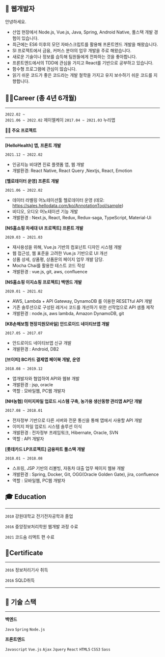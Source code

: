 ## 👋 웹개발자 

안녕하세요.

- 산업 현장에서 Node.js, Vue.js, Java, Spring, Android Native, 풀스택 개발 경험이 있습니다.
- 최근에는 ES6 이후의 모던 자바스크립트를 활용해 프론트엔드 개발을 해왔습니다.
- SI 프로젝트에서 금융, 커머스 분야의 업무 개발을 주로 해왔습니다.
- 새로운 기술이나 정보를 습득해 팀원들에게 전파하는 것을 좋아합니다.
- 프론트엔드에서의 TDD에 관심을 가지고 React를 기반으로 공부하고 있습니다.
- 함수형 프로그램에 관심이 많습니다.
- 읽기 쉬운 코드가 좋은 코드라는 개발 철학을 가지고 유지 보수하기 쉬운 코드를 지향합니다.

## 👩‍💻Career (총 4년 6개월)

---
`2022.02 ~ `  
`2021.06 ~ 2022.02`  제이엘케이
`2017.04 ~ 2021.03`  누리앱

**👩‍💻 주요 프로젝트**

---
**[HelloHealth] 앱, 프론트 개발**

`2021.12 ~ 2022.02`

- 인공지능 비대면 진료 플랫폼 앱, 웹 개발
- 개발환경: React Native, React Query ,Nextjs, React, Emotion

**[헬로데이터 운영] 프론트 개발**

`2021.06 ~ 2022.02`

- 데이터 라벨링 어노테이션툴 헬로데이터 운영 (데모: https://sales.hellodata.com/ko/AnnotationTool/sample)
- 비디오, 오디오 어노테이션 기능 개발
- 개발환경 : Next.js, React, Redux, Redux-saga, TypeScript, Material-Ui

**[NS홈쇼핑 차세대 UI 프로젝트] 프론트 개발**

`2020.03 ~ 2021.03`

- 재사용성을 위해, Vue.js 기반의 컴포넌트 디자인 시스템 개발
- 웹 접근성, 웹 표준을 고려한 Vue.js 기반으로 UI 개선
- 상품 상세, 상품평, 상품문의 페이지 업무 개발 담당.
- Mocha Chai를 활용한 테스트 코드 작성
- 개발환경 : vue.js, git, aws, confluence

**[NS홈쇼핑 이지쇼핑 프로젝트] 백엔드 개발**

`2020.01 ~ 2021.02` 

- AWS, Lambda + API Gateway, DynamoDB 를 이용한 RESETful API 개발
- 기존 솔루션으로 구성된 레거시 코드를 개선하기 위한 선작업으로 API 샘플 제작
- 개발환경 : node.js, aws lambda, Amazon DynamoDB, git

**[KB손해보험 현장지원모바일] 안드로이드 네이티브앱 개발**

`2017.05 ~ 2017.07` 

- 안드로이드 네이티브앱 신규 개발
- 개발환경 : Android, DB2

**[브이피] BC카드 결제앱 페이북 개발, 운영**

`2018.08 ~ 2019.12` 

- 앱개발자와 협업하여 API와 웹뷰 개발
- 개발환경 : jsp, oracle
- 역할 : 모바일웹, PC웹 개발자

**[NH농협] 이미지파일 업로드 시스템 구축, 농가용 생산동향 관리앱 AP단 개발**

`2017.08 ~ 2018.01` 

- 전자정부 기반으로 다른 서버와 전문 통신을 통해 앱에서 사용할 API 개발
- 이미지 파일 업로드 시스템 솔루션 이식
- 개발환경 : 전자정부 프레임워크, Hibernate, Oracle, SVN
- 역할 : API 개발자

**[롯데카드 LP프로젝트] 금융파트 풀스택 개발**

`2018.01 ~ 2018.08` 

- 스프링, JSP 기반의 리볼빙, 자동차 대출 업무 페이지 웹뷰 개발
- 개발환경 : Spring, Docker, Git, OGG(Oracle Golden Gate), jira, confluence
- 역할 : 모바일웹, PC웹 개발자

## **🎓 Education**

---

`2010` 강원대학교 전기전자공학과 졸업

`2016` 중앙정보처리학원 웹개발 과정 수료

`2021` 코드숨 리액트 편 수료

## 🧾Certificate

---

`2016` 정보처리기사 취득

`2016` SQLD취득

---

## 📝 기술 스택

---

**백엔드**

`Java` `Spring` `Node.js` 

**프론트엔드**

`Javascript` `Vue.js` `Ajax` `Jquery` `React` `HTML5` `CSS3` `Sass`
